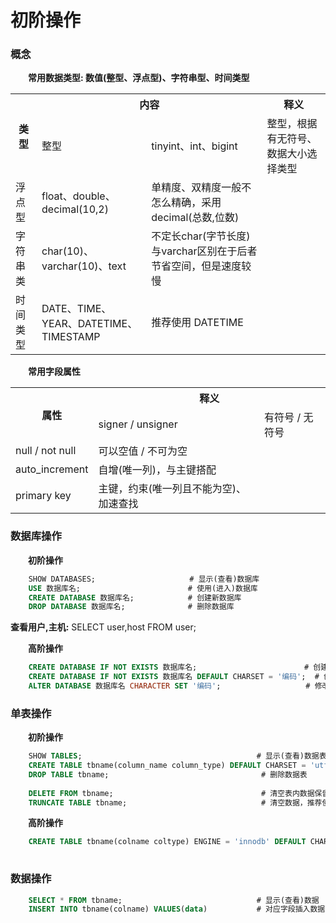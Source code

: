 # 初阶操作
### 概念
&emsp;&emsp;**常用数据类型: 数值(整型、浮点型)、字符串型、时间类型** 
<table>
    <tr>
        <th rowspan="2">类型</th>
        <th colspan="2">内容</th>
        <th colspan="3">释义</th>
    </tr>
    <tr>
        <td>整型</td>
        <td>tinyint、int、bigint</td>
        <td>整型，根据有无符号、数据大小选择类型</td>
    </tr>
    <tr>
        <td>浮点型</td>
        <td>float、double、decimal(10,2)</td>
        <td>单精度、双精度一般不怎么精确，采用 decimal(总数,位数)</td>
    </tr>
    <tr>
        <td>字符串类</td>
        <td>char(10)、varchar(10)、text</td>
        <td>不定长char(字节长度)与varchar区别在于后者节省空间，但是速度较慢</td>
    </tr>
    <tr>
        <td>时间类型</td>
        <td>DATE、TIME、YEAR、DATETIME、TIMESTAMP</td>
        <td>推荐使用 DATETIME</td>
    </tr>
</table>

&emsp;&emsp;**常用字段属性** 
<table>
    <tr>
        <th rowspan="2">属性</th>
        <th colspan="2">释义</th>
    </tr>
    <tr>
        <td>signer / unsigner</td>
        <td>有符号 / 无符号</td>
    </tr>
    <tr>
        <td>null / not null</td>
        <td>可以空值 / 不可为空</td>
    </tr>
    <tr>
        <td>auto_increment</td>
        <td>自增(唯一列)，与主键搭配</td>
    </tr>
    <tr>
        <td>primary key</td>
        <td>主键，约束(唯一列且不能为空)、加速查找</td>
    </tr>
</table>

### 数据库操作
&emsp;&emsp;**初阶操作**
```sql
    SHOW DATABASES;                     # 显示(查看)数据库
    USE 数据库名;                        # 使用(进入)数据库
    CREATE DATABASE 数据库名;            # 创建新数据库
    DROP DATABASE 数据库名;              # 删除数据库
```
**查看用户,主机:** SELECT user,host FROM user;

&emsp;&emsp;**高阶操作**

```sql
    CREATE DATABASE IF NOT EXISTS 数据库名;                        # 创建数据库如果该库不存在
    CREATE DATABASE IF NOT EXISTS 数据库名 DEFAULT CHARSET = '编码';  # 创建数据库并指明编码
    ALTER DATABASE 数据库名 CHARACTER SET '编码';                   # 修改编码
```

### 单表操作
&emsp;&emsp;**初阶操作**
```sql    
    SHOW TABLES;                                       # 显示(查看)数据表
    CREATE TABLE tbname(column_name column_type) DEFAULT CHARSET = 'utf8';      # 创建数据表
    DROP TABLE tbname;                                  # 删除数据表
    
    DELETE FROM tbname;                                 # 清空表内数据保留表
    TRUNCATE TABLE tbname;                              # 清空数据，推荐使用，速度快适合删除大量数据
```
&emsp;&emsp;**高阶操作**

```sql
    CREATE TABLE tbname(colname coltype) ENGINE = 'innodb' DEFAULT CHARSET = 'utf8';        # 支持事务回滚操作
    
```

### 数据操作

```sql
    SELECT * FROM tbname;                              # 显示(查看)数据
    INSERT INTO tbname(colname) VALUES(data)           # 对应字段插入数据
    
```



















